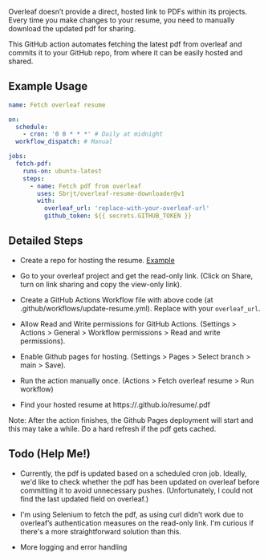 Overleaf doesn’t provide a direct, hosted link to PDFs within its projects. Every time you make changes to your resume, you need to manually download the updated pdf for sharing.

This GitHub action automates fetching the latest pdf from overleaf and commits it to your GitHub repo, from where it can be easily hosted and shared.

## Example Usage

```yaml
name: Fetch overleaf resume

on:
  schedule:
    - cron: '0 0 * * *' # Daily at midnight
  workflow_dispatch: # Manual

jobs:
  fetch-pdf:
    runs-on: ubuntu-latest
    steps:
      - name: Fetch pdf from overleaf
        uses: Sbrjt/overleaf-resume-downloader@v1
        with:
          overleaf_url: 'replace-with-your-overleaf-url'
          github_token: ${{ secrets.GITHUB_TOKEN }}
```

## Detailed Steps

- Create a repo for hosting the resume. [Example]()

- Go to your overleaf project and get the read-only link. (Click on Share, turn on link sharing and copy the view-only link).

- Create a GitHub Actions Workflow file with above code (at .github/workflows/update-resume.yml). Replace with your `overleaf_url`.

- Allow Read and Write permissions for GitHub Actions. (Settings > Actions > General > Workflow permissions > Read and write permissions).

- Enable Github pages for hosting. (Settings > Pages > Select branch > main > Save).

- Run the action manually once. (Actions > Fetch overleaf resume > Run workflow)

- Find your hosted resume at https://<usrname>.github.io/resume/<your-pdf-name>.pdf

Note: After the action finishes, the Github Pages deployment will start and this may take a while. Do a hard refresh if the pdf gets cached.

## Todo (Help Me!)

- Currently, the pdf is updated based on a scheduled cron job. Ideally, we'd like to check whether the pdf has been updated on overleaf before committing it to avoid unnecessary pushes. (Unfortunately, I could not find the last updated field on overleaf.)

- I'm using Selenium to fetch the pdf, as using curl didn’t work due to overleaf’s authentication measures on the read-only link. I'm curious if there's a more straightforward solution than this.

- More logging and error handling
